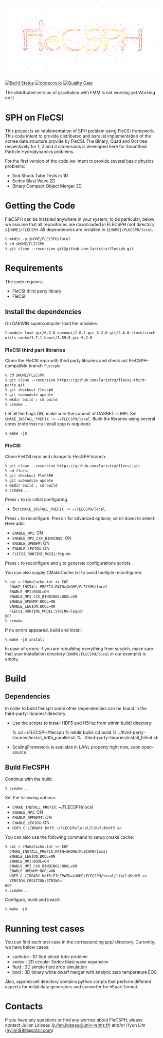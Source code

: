![logo](doc/flecsph_logo_bg.png)

[![Build Status](https://travis-ci.org/laristra/flecsph.svg?branch=master)](https://travis-ci.org/laristra/flecsph)
[![codecov.io](https://codecov.io/github/laristra/flecsph/coverage.svg?branch=master)](https://codecov.io/github/laristra/flecsph?branch=master)
[![Quality Gate](https://sonarqube.com/api/badges/gate?key=flecsph%3A%2Fmaster)](https://sonarqube.com/dashboard?id=flecsph%3A%2Fmaster)


<aside class="warning">
The distributed version of gravitation with FMM is not working yet
Working on it
</aside>

# SPH on FleCSI

This project is an implementation of SPH problem using FleCSI framework.
This code intent to provide distributed and parallel implementation of the octree data structure provide by FleCSI.
The Binary, Quad and Oct tree respectively for 1, 2 and 3 dimensions is developed here for Smoothed Particle Hydrodynamics problems.

For the first version of the code we intent to provide several basic physics problems:

- Sod Shock Tube Tests in 1D
- Sedov Blast Wave 2D
- Binary Compact Object Merger 3D

# Getting the Code

FleCSPH can be installed anywhere in your system; to be particular, below we
assume that all repositories are downloaded in FLECSPH root directory `${HOME}/FLECSPH`.
All dependencies are installed in `${HOME}/FLECSPH/local`.

    % mkdir -p $HOME/FLECSPH/local
    % cd $HOME/FLECSPH
    % git clone --recursive git@github.com:laristra/flecsph.git

# Requirements

The code requires:

- FleCSI third party library
- FleCSI

## Install the dependencies

On DARWIN supercomputer load the modules:

    % module load gcc/6.2.0 openmpi/2.0.1-gcc_6.2.0 git/2.8.0 cinch/cinch-utils cmake/3.7.1 boost/1.59.0_gcc-6.2.0

### FleCSI third part libraries

Clone the FleCSI repo with third party libraries and check out FleCSPH-compatible branch `flecsph`:

    % cd $HOME/FLECSPH
    % git clone --recursive https://github.com/laristra/flecsi-third-party.git
    % git checkout flecsph
    % git submodule update
    % mkdir build ; cd build
    % ccmake ..

Let all the flags ON, make sure the conduit of GASNET is MPI.
Set `CMAKE_INSTALL_PREFIX -> ~/FLECSPH/local`.
Build the libraries using several cores (note that no install step is required):

    % make -j8

### FleCSI

Clone FleCSI repo and change to FlecSPH branch:

    % git clone --recursive https://github.com/laristra/flecsi.git
    % cd flecsi
    % git checkout FleCSPH
    % git submodule update
    % mkdir build ; cd build
    % ccmake ..

Press `c` to do initial configuring.
- Set `CMAKE_INSTALL_PREFIX -> ~/FLECSPH/local`.

Press `c` to reconfigure. Press `t` for advanced options; scroll down to select:
Here add:
- `ENABLE_MPI`: ON
- `ENABLE_MPI_CXX_BINDINGS`: ON
- `ENABLE_OPENMP`: ON
- `ENABLE_LEGION`: ON
- `FLECSI_RUNTIME_MODEL`: legion

Press `c` to reconfigure and `g` to generate configurations scripts.

You can also supply CMakeCache.txt to avoid multiple reconfigures:

```{engine=sh}
% cat > CMakeCache.txt << EOF
  CMAKE_INSTALL_PREFIX:PATH=$HOME/FLECSPH/local
  ENABLE_MPI:BOOL=ON
  ENABLE_MPI_CXX_BINDINGS:BOOL=ON
  ENABLE_OPENMP:BOOL=ON
  ENABLE_LEGION:BOOL=ON
  FLECSI_RUNTIME_MODEL:STRING=legion
EOF
% ccmake ..
```

If no errors appeared, build and install:

    % make -j8 install

In case of errors: if you are rebuilding everything from scratch, 
make sure that your installation directory (`$HOME/FLECSPH/local` 
in our example) is empty.

# Build

## Dependencies

In order to build flecsph some other dependencies can be found in the third-party-libraries/ directory.
- Use the scripts to install HDF5 and H5Hut from within build/ directory:

    % cd ~/FLECSPH/flecsph
    % mkdir build; cd build
    % ../third-party-libraries/install_hdf5_parallel.sh
    % ../third-party-libraries/install_h5hut.sh

- ScalingFramework is available in LANL property right now, soon open-source

## Build FleCSPH

Continue with the build:

    % ccmake ..

Set the following options:
- `CMAKE_INSTALL_PREFIX`: ~/FLECSPH/local
- `ENABLE_MPI`: ON
- `ENABLE_OPENMPI`: ON
- `ENABLE_LEGION`: ON
- `HDF5_C_LIBRARY_hdf5`: `~/FLECSPH/local/lib/libhdf5.so`

You can also use the following command to setup cmake cache:

```{engine=sh}
% cat > CMakeCache.txt << EOF
  CMAKE_INSTALL_PREFIX:PATH=$HOME/FLECSPH/local
  ENABLE_LEGION:BOOL=ON
  ENABLE_MPI:BOOL=ON
  ENABLE_MPI_CXX_BINDINGS:BOOL=ON
  ENABLE_OPENMP:BOOL=ON
  HDF5_C_LIBRARY_hdf5:FILEPATH=$HOME/FLECSPH/local/lib/libhdf5.so
  VERSION_CREATION:STRING=
EOF
% ccmake ..
```

Configure, build and install:

    % make -j8

 # Running test cases

 You can find each test case in the corresponding app/ directory. Currently, we have below cases:

 - sodtube : 1D Sod shock tube problem
 - sedov : 2D circular Sedov blast wave expansion
 - fluid : 3D simple fluid drop simulation
 - bwd : 3D binary white dwarf merger with analytic zero temperature EOS

 Also, app/miscell directory contains python scripts that perform different aspects for initial data generators and converter for h5part format.

 # Contacts

 If you have any questions or find any worries about FleCSPH, please contact Julien Loiseau (julien.loiseau@univ-reims.fr) and/or Hyun Lim (hylim1988@gmail.com)

